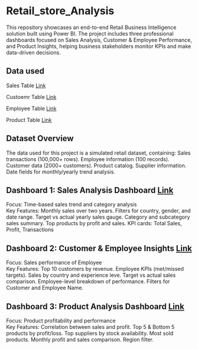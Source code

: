 # Retail_store_Analysis
This repository showcases an end-to-end Retail Business Intelligence solution built using Power BI. The project includes three professional dashboards focused on Sales Analysis, Customer &amp; Employee Performance, and Product Insights, helping business stakeholders monitor KPIs and make data-driven decisions.
## Data used 
<p>Sales Table <a href="https://github.com/suhel9/Retail_stor_Analysis/blob/main/Sales_Transactions_Realistic.xlsx">Link</a></p>
<p>Custoemr Table <a href="https://github.com/suhel9/Retail_stor_Analysis/blob/main/Customer_Details_Realistic.xlsx">Link</a></p>
<p>Employee Table <a href="https://github.com/suhel9/Retail_stor_Analysis/blob/main/Salesperson_Details_Realistic.xlsx">Link</a></p>
<p>Product Table <a href="https://github.com/suhel9/Retail_stor_Analysis/blob/main/Product_Details_Realistic.xlsx">Link</a></p>

## Dataset Overview
The data used for this project is a simulated retail dataset, containing:
Sales transactions (100,000+ rows).
Employee information (100 records).
Customer data (2000+ customers).
Product catalog.
Supplier information.
Date fields for monthly/yearly trend analysis.

## Dashboard 1: Sales Analysis Dashboard <a href="https://github.com/suhel9/Retail_stor_Analysis/blob/main/Sales_Dashboard.png">Link</a>
<div>Focus: Time-based sales trend and category analysis</div>
<div>Key Features:
Monthly sales over two years.
Filters for country, gender, and date range.
Target vs actual yearly sales gauge.
Category and subcategory sales summary.
Top products by profit and sales.
KPI cards: Total Sales, Profit, Transactions</div>

## Dashboard 2: Customer & Employee Insights <a href="https://github.com/suhel9/Retail_stor_Analysis/blob/main/Customer_%20and_%20Employee_Dashboard.png">Link</a>
<div>Focus: Sales performance of Employee</div>
<div>Key Features:
Top 10 customers by revenue.
Employee KPIs (met/missed targets).
Sales by country and experience leve.
Target vs actual sales comparison.
Employee-level breakdown of performance.
Filters for Customer and Employee Name. </div>

## Dashboard 3: Product Analysis Dashboard  <a href="(https://github.com/suhel9/Retail_stor_Analysis/blob/main/Product_Dashboard.png">Link</a>
<div>Focus: Product profitability and performance</div>
<div>Key Features:
Correlation between sales and profit.
Top 5 & Bottom 5 products by profit/loss.
Top suppliers by stock availability.
Most sold products.
Monthly profit and sales comparison.
Region filter.</div>
